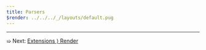 ```yaml
---
title: Parsers
$render: ../../../_/layouts/default.pug
---
```


---

➯ Next: [Extensions &rangle; Render](./docs/extensions/render)
